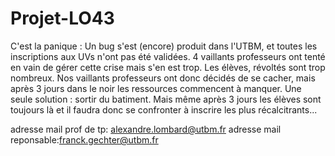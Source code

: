 ﻿# Projet-LO43

C'est la panique : Un bug s'est (encore) produit dans l'UTBM, et toutes les inscriptions aux UVs n'ont pas été validées. 4 vaillants professeurs ont tenté en vain de gérer cette crise mais s'en est trop. Les élèves, révoltés sont trop nombreux. Nos vaillants professeurs ont donc décidés de se cacher, mais après 3 jours dans le noir les ressources commencent à manquer. Une seule solution : sortir du batiment. Mais même après 3 jours les élèves sont toujours là et il faudra donc se confronter à inscrire les plus récalcitrants...

adresse mail prof de tp: alexandre.lombard@utbm.fr 
adresse mail reponsable:franck.gechter@utbm.fr